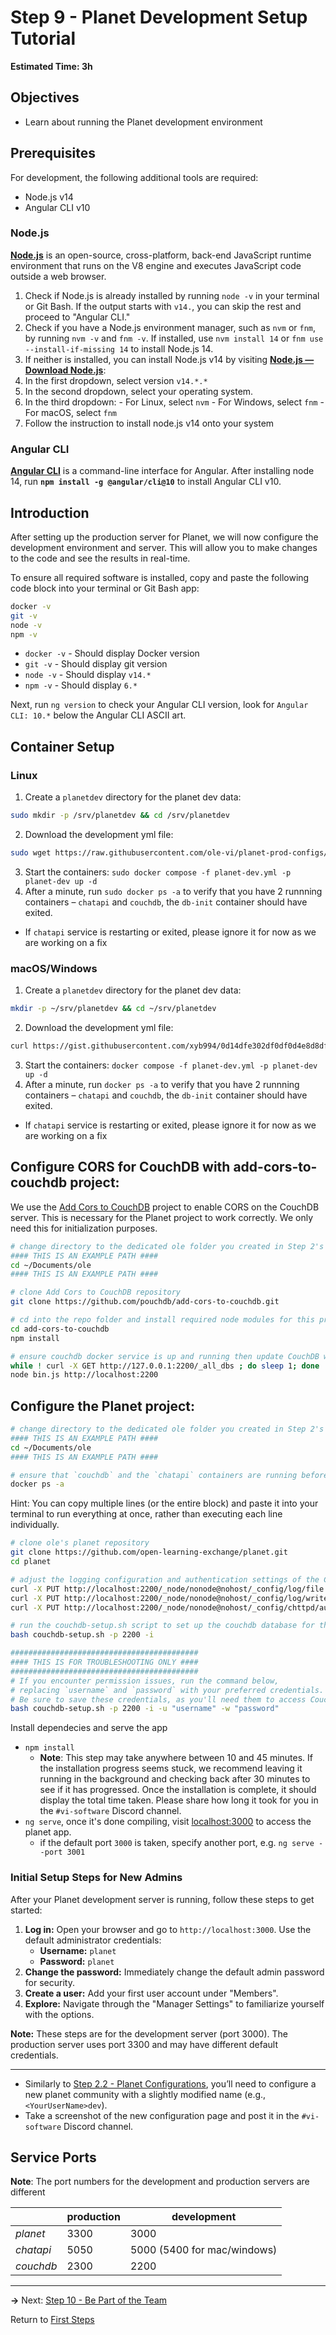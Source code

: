﻿# Step 9 - Planet Development Setup Tutorial
**Estimated Time: 3h** 

## Objectives

- Learn about running the Planet development environment

## Prerequisites

For development, the following additional tools are required:

- Node.js v14
- Angular CLI v10

### Node.js

[**Node.js**](https://nodejs.org) is an open-source, cross-platform, back-end JavaScript runtime environment that runs on the V8 engine and executes JavaScript code outside a web browser.

1. Check if Node.js is already installed by running `node -v` in your terminal or Git Bash. If the output starts with `v14.`, you can skip the rest and proceed to "Angular CLI."
2. Check if you have a Node.js environment manager, such as `nvm` or `fnm`, by running `nvm -v` and `fnm -v`. If installed, use `nvm install 14` or `fnm use --install-if-missing 14` to install Node.js 14.
3. If neither is installed, you can install Node.js v14 by visiting [**Node.js — Download Node.js**](https://nodejs.org/en/download/package-manager):
  1. In the first dropdown, select version `v14.*.*`
  2. In the second dropdown, select your operating system.
  3. In the third dropdown:
    - For Linux, select `nvm`
    - For Windows, select `fnm`
    - For macOS, select `fnm`
  4. Follow the instruction to install node.js v14 onto your system

### Angular CLI

[**Angular CLI**](https://cli.angular.io) is a command-line interface for Angular. After installing node 14, run **`npm install -g @angular/cli@10`** to install Angular CLI v10.

## Introduction

After setting up the production server for Planet, we will now configure the development environment and server. This will allow you to make changes to the code and see the results in real-time. 

To ensure all required software is installed, copy and paste the following code block into your terminal or Git Bash app:

```bash
docker -v
git -v
node -v
npm -v
```

- `docker -v` - Should display Docker version
- `git -v` - Should display git version
- `node -v` - Should display `v14.*`
- `npm -v` - Should display `6.*`

Next, run `ng version` to check your Angular CLI version, look for `Angular CLI: 10.*` below the Angular CLI ASCII art.

## Container Setup

### Linux

1. Create a `planetdev` directory for the planet dev data:

  ```bash
  sudo mkdir -p /srv/planetdev && cd /srv/planetdev
  ```

2. Download the development yml file:

  ```bash
  sudo wget https://raw.githubusercontent.com/ole-vi/planet-prod-configs/main/planet-dev.yml
  ```

3. Start the containers: `sudo docker compose -f planet-dev.yml -p planet-dev up -d`
4. After a minute, run `sudo docker ps -a` to verify that you have 2 runnning containers – `chatapi` and `couchdb`, the `db-init` container should have exited.
  - If `chatapi` service is restarting or exited, please ignore it for now as we are working on a fix

### macOS/Windows

1. Create a `planetdev` directory for the planet dev data:

  ```bash
  mkdir -p ~/srv/planetdev && cd ~/srv/planetdev
  ```

2. Download the development yml file:

  ```bash
  curl https://gist.githubusercontent.com/xyb994/0d14dfe302df0df0d4e8d8df0d1d5feb/raw/planet-dev-mac.yml -o planet-dev.yml
  ```

3. Start the containers: `docker compose -f planet-dev.yml -p planet-dev up -d`
4. After a minute, run `docker ps -a` to verify that you have 2 runnning containers – `chatapi` and `couchdb`, the `db-init` container should have exited.
  - If `chatapi` service is restarting or exited, please ignore it for now as we are working on a fix

## Configure CORS for CouchDB with add-cors-to-couchdb project:

We use the [Add Cors to CouchDB](https://github.com/pouchdb/add-cors-to-couchdb) project to enable CORS on the CouchDB server. This is necessary for the Planet project to work correctly. We only need this for initialization purposes.

```bash
# change directory to the dedicated ole folder you created in Step 2's "Preparation" section
#### THIS IS AN EXAMPLE PATH ####
cd ~/Documents/ole
#### THIS IS AN EXAMPLE PATH ####
```

```bash
# clone Add Cors to CouchDB repository
git clone https://github.com/pouchdb/add-cors-to-couchdb.git

# cd into the repo folder and install required node modules for this project
cd add-cors-to-couchdb
npm install

# ensure couchdb docker service is up and running then update CouchDB with CORS settings
while ! curl -X GET http://127.0.0.1:2200/_all_dbs ; do sleep 1; done
node bin.js http://localhost:2200
```

## Configure the Planet project:

```bash
# change directory to the dedicated ole folder you created in Step 2's "Preparation" section
#### THIS IS AN EXAMPLE PATH ####
cd ~/Documents/ole
#### THIS IS AN EXAMPLE PATH ####
```

```bash
# ensure that `couchdb` and the `chatapi` containers are running before proceeding.
docker ps -a
```

Hint: You can copy multiple lines (or the entire block) and paste it into your terminal to run everything at once, rather than executing each line individually.

```bash
# clone ole's planet repository
git clone https://github.com/open-learning-exchange/planet.git
cd planet

# adjust the logging configuration and authentication settings of the CouchDB service
curl -X PUT http://localhost:2200/_node/nonode@nohost/_config/log/file -d '"/opt/couchdb/var/log/couch.log"'
curl -X PUT http://localhost:2200/_node/nonode@nohost/_config/log/writer -d '"file"'
curl -X PUT http://localhost:2200/_node/nonode@nohost/_config/chttpd/authentication_handlers -d '"{chttpd_auth, cookie_authentication_handler}, {chttpd_auth, proxy_authentication_handler}, {chttpd_auth, default_authentication_handler}"'

# run the couchdb-setup.sh script to set up the couchdb database for the planet project
bash couchdb-setup.sh -p 2200 -i
```

```bash
##########################################
#### THIS IS FOR TROUBLESHOOTING ONLY ####
##########################################
# If you encounter permission issues, run the command below,
# replacing `username` and `password` with your preferred credentials.
# Be sure to save these credentials, as you'll need them to access CouchDB through the Fauxton interface (`localhost:2200/_utils`).
bash couchdb-setup.sh -p 2200 -i -u "username" -w "password"
```

Install dependecies and serve the app

- `npm install`
  - **Note**: This step may take anywhere between 10 and 45 minutes. If the installation progress seems stuck, we recommend leaving it running in the background and checking back after 30 minutes to see if it has progressed. Once the installation is complete, it should display the total time taken. Please share how long it took for you in the `#vi-software` Discord channel.
- `ng serve`, once it's done compiling, visit [localhost:3000](localhost:3000) to access the planet app.
  - if the default port `3000` is taken, specify another port, e.g. `ng serve --port 3001`

### Initial Setup Steps for New Admins

After your Planet development server is running, follow these steps to get started:

1.  **Log in:** Open your browser and go to `http://localhost:3000`. Use the default administrator credentials:
    -   **Username:** `planet`
    -   **Password:** `planet`
2.  **Change the password:** Immediately change the default admin password for security.
3.  **Create a user:** Add your first user account under "Members".
4.  **Explore:** Navigate through the "Manager Settings" to familiarize yourself with the options.

**Note:** These steps are for the development server (port 3000). The production server uses port 3300 and may have different default credentials.

---


- Similarly to [Step 2.2 - Planet Configurations](vi-planet-configurations.md#Configure_Your_Planet_Community), you’ll need to configure a new planet community with a slightly modified name (e.g., `<YourUserName>dev`).
- Take a screenshot of the new configuration page and post it in the `#vi-software` Discord channel.

## Service Ports

**Note**: The port numbers for the development and production servers are different

||**production**|**development**|
|---|--------------|---------------|
| *planet* | 3300 | 3000 |
| *chatapi* | 5050 | 5000 (5400 for mac/windows) |
| *couchdb* | 2300 | 2200 |

---

**→** Next: [Step 10 - Be Part of the Team](vi-first-steps.md#Step_10_-_Be_Part_of_the_Team)

Return to [First Steps](vi-first-steps.md#Step_9_-_Planet_Developemnt_Setup)
